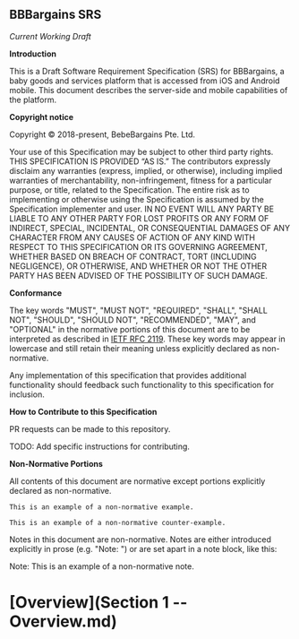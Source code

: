 BBBargains SRS
-------

*Current Working Draft*

**Introduction**

This is a Draft Software Requirement Specification (SRS) for BBBargains, a baby
goods and services platform that is accessed from iOS and Android mobile. This
document describes the server-side and mobile capabilities of the platform.

**Copyright notice**

Copyright © 2018-present, BebeBargains Pte. Ltd.

Your use of this Specification may be subject to other third party rights.
THIS SPECIFICATION IS PROVIDED “AS IS.” The contributors expressly disclaim any
warranties (express, implied, or otherwise), including implied warranties of
merchantability, non-infringement, fitness for a particular purpose, or title,
related to the Specification. The entire risk as to implementing or otherwise
using the Specification is assumed by the Specification implementer and user.
IN NO EVENT WILL ANY PARTY BE LIABLE TO ANY OTHER PARTY FOR LOST PROFITS OR ANY
FORM OF INDIRECT, SPECIAL, INCIDENTAL, OR CONSEQUENTIAL DAMAGES OF ANY CHARACTER
FROM ANY CAUSES OF ACTION OF ANY KIND WITH RESPECT TO THIS SPECIFICATION OR ITS
GOVERNING AGREEMENT, WHETHER BASED ON BREACH OF CONTRACT, TORT (INCLUDING
NEGLIGENCE), OR OTHERWISE, AND WHETHER OR NOT THE OTHER PARTY HAS BEEN ADVISED
OF THE POSSIBILITY OF SUCH DAMAGE.

**Conformance**

The key words "MUST", "MUST NOT", "REQUIRED", "SHALL", "SHALL NOT", "SHOULD",
"SHOULD NOT", "RECOMMENDED",  "MAY", and "OPTIONAL" in the normative portions of
this document are to be interpreted as described in [IETF RFC 2119](https://tools.ietf.org/html/rfc2119).
These key words may appear in lowercase and still retain their meaning unless
explicitly declared as non-normative.

Any implementation of this specification that provides additional functionality
should feedback such functionality to this specification for inclusion.

**How to Contribute to this Specification**

PR requests can be made to this repository.

TODO: Add specific instructions for contributing.

**Non-Normative Portions**

All contents of this document are normative except portions explicitly
declared as non-normative.

```example
This is an example of a non-normative example.
```

```counter-example
This is an example of a non-normative counter-example.
```

Notes in this document are non-normative. Notes are either introduced explicitly
in prose (e.g. "Note: ") or are set apart in a note block, like this:

Note: This is an example of a non-normative note.


# [Overview](Section 1 -- Overview.md)

